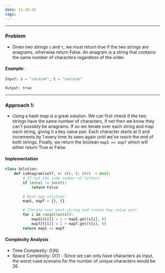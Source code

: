 ```yaml
---
date: 11-10-24
tags:
---
```


---
### Problem

- Given two strings `s` and `t`, we must return true if the two strings are anagrams, otherwise return False. An anagram is a string that contains the same number of characters regardless of the order. 

#### Example:

```python
Input: s = "racecar", t = "carrace"

Output: true
```

---
### Approach 1: 

- Using a hash map is a great solution. We can first check if the two strings have the same number of characters, if not then we know they can't possibly be anagrams. If so we iterate over each string and map each string, giving it a key value pair. Each character starts at 0 and increments by 1 every time its seen again until we've reach the end of both strings. Finally, we return the boolean `mapS == mapT` which will either return True or False.
#### Implementation

```python
class Solution:
    def isAnagram(self, s: str, t: str) -> bool:
        # If not the same number of letters
        if len(s) != len(t):
            return False
        
        # Hash map solution
        mapS, mapT = {}, {}

        # Iterate over each string and create key value pair
        for i in range(len(s)):
            mapS[s[i]] = 1 + mapS.get(s[i], 0)
            mapT[t[i]] = 1 + mapT.get(t[i], 0)
        return mapS == mapT
```

#### Complexity Analysis

- Time Complexity: $O(N)$
- Space Complexity: $O(1)$ - Since we can only have characters as input, the worst case scenario for the number of unique characters would be 26.